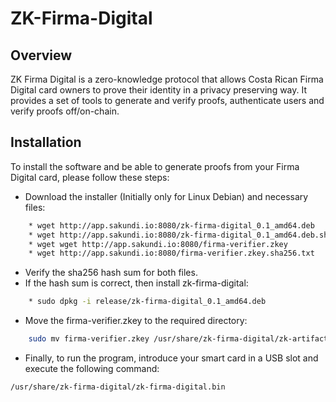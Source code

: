 # ZK-Firma-Digital

## Overview

ZK Firma Digital is a zero-knowledge protocol that allows Costa Rican Firma Digital card 
owners to prove their identity in a privacy preserving way. It provides a set of tools
to generate and verify proofs, authenticate users and verify proofs off/on-chain.

## Installation

To install the software and be able to generate proofs from your Firma Digital card, please follow these steps:
* Download the installer (Initially only for Linux Debian) and necessary files:
```bash
    * wget http://app.sakundi.io:8080/zk-firma-digital_0.1_amd64.deb
    * wget http://app.sakundi.io:8080/zk-firma-digital_0.1_amd64.deb.sha256.txt
    * wget wget http://app.sakundi.io:8080/firma-verifier.zkey
    * wget http://app.sakundi.io:8080/firma-verifier.zkey.sha256.txt
```
* Verify the sha256 hash sum for both files.
* If the hash sum is correct, then install zk-firma-digital:
```bash
    * sudo dpkg -i release/zk-firma-digital_0.1_amd64.deb
```
* Move the firma-verifier.zkey to the required directory:
```bash
    sudo mv firma-verifier.zkey /usr/share/zk-firma-digital/zk-artifacts/
```
* Finally, to run the program, introduce your smart card in a USB slot and execute the following command:

```bash
/usr/share/zk-firma-digital/zk-firma-digital.bin
```
